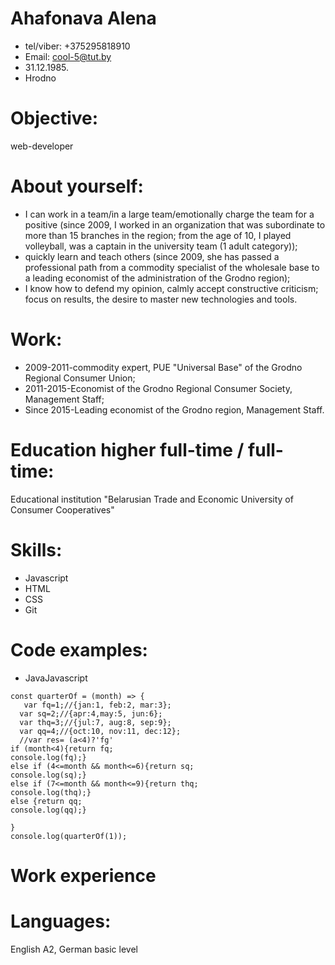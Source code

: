 <h1>Ahafonava Alena</h1>

- tel/viber: +375295818910
- Email: cool-5@tut.by
- 31.12.1985.
- Hrodno

# Objective:

web-developer

# About yourself:

- I can work in a team/in a large team/emotionally charge the team for a positive (since 2009, I worked in an organization that was subordinate to more than 15 branches in the region; from the age of 10, I played volleyball, was a captain in the university team (1 adult category));
- quickly learn and teach others (since 2009, she has passed a professional path from a commodity specialist of the wholesale base to a leading economist of the administration of the Grodno region);
- I know how to defend my opinion, calmly accept constructive criticism;
  focus on results, the desire to master new technologies and tools.

# Work:

- 2009-2011-commodity expert, PUE "Universal Base" of the Grodno Regional Consumer Union;
- 2011-2015-Economist of the Grodno Regional Consumer Society, Management Staff;
- Since 2015-Leading economist of the Grodno region, Management Staff.

# Education higher full-time / full-time:

Educational institution "Belarusian Trade and Economic University of Consumer Cooperatives"

# Skills:

- Javascript
- HTML
- CSS
- Git

# Code examples:

- JavaJavascript

```JavaJavascript
const quarterOf = (month) => {
   var fq=1;//{jan:1, feb:2, mar:3};
  var sq=2;//{apr:4,may:5, jun:6};
  var thq=3;//{jul:7, aug:8, sep:9};
  var qq=4;//{oct:10, nov:11, dec:12};
  //var res= (a<4)?'fg'
if (month<4){return fq;
console.log(fq);}
else if (4<=month && month<=6){return sq;
console.log(sq);}
else if (7<=month && month<=9){return thq;
console.log(thq);}
else {return qq;
console.log(qq);}

}
console.log(quarterOf(1));
```

# Work experience

# Languages:

English A2, German basic level
